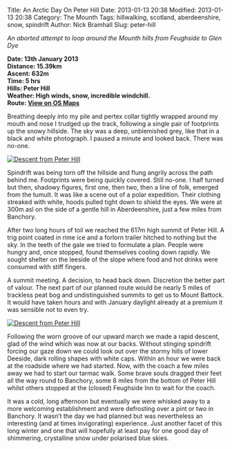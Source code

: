 Title: An Arctic Day On Peter Hill
Date: 2013-01-13 20:38
Modified: 2013-01-13 20:38
Category: The Mounth
Tags: hillwalking, scotland, aberdeenshire, snow, spindrift
Author: Nick Bramhall
Slug: peter-hill

_An aborted attempt to loop around the Mounth hills from Feughside to Glen Dye_

**Date: 13th January 2013  
Distance: 15.39km  
Ascent: 632m  
Time: 5 hrs    
Hills:  Peter Hill    
Weather: High winds, snow, incredible windchill.  
Route: [View on OS Maps](https://www.invertedworld.co.uk/hillwalking/hillwalk/200)**

Breathing deeply into my pile and pertex collar tightly wrapped around my mouth and nose I trudged up the track, following a single pair of footprints up the snowy hillside. The sky was a deep, unblemished grey, like that in a black and white photograph. I paused a minute and looked back. There was no-one. 

[![Descent from Peter Hill](http://farm9.staticflickr.com/8056/8376994947_061f2b3c68_b.jpg)](http://flic.kr/p/dLfhKn "Descent from Peter Hill by Nick Bramhall, on Flickr")

<!--more-->

Spindrift was being torn off the hillside and flung angrily across the path behind me. Footprints were being quickly covered. Still no-one. I half turned but then, shadowy figures, first one, then two, then a line of folk, emerged from the tumult. It was like a scene out of a polar expedition. Their clothing streaked with white, hoods pulled tight down to shield the eyes. We were at 300m asl on the side of a gentle hill in Aberdeenshire, just a few miles from Banchory.

After two long hours of toil we reached the 617m high summit of Peter Hill. A trig point coated in rime ice and a forlorn trailer hitched to nothing but the sky. In the teeth of the gale we tried to formulate a plan. People were hungry and, once stopped, found themselves cooling down rapidly. We sought shelter on the leeside of the slope where food and hot drinks were consumed with stiff fingers.

A summit meeting. A decision, to head back down. Discretion the better part of valour. The next part of our planned route would be nearly 5 miles of trackless peat bog and undistinguished summits to get us to Mount Battock. It would have taken hours and with January daylight already at a premium it was sensible not to even try.

[![Descent from Peter Hill](http://farm9.staticflickr.com/8362/8378068880_2011a6fcfd_b.jpg)](http://flic.kr/p/dLkMZs "Descent from Peter Hill by Nick Bramhall, on Flickr")

Following the worn groove of our upward march we made a rapid descent, glad of the wind which was now at our backs. Without stinging spindrift forcing our gaze down we could look out over the stormy hills of lower Deeside, dark rolling shapes with white caps. Within an hour we were back at the roadside where we had started. Now, with the coach a few miles away we had to start our tarmac walk. Some brave souls dragged their feet all the way round to Banchory, some 8 miles from the bottom of Peter Hill whilst others stopped at the (closed) Feughside Inn to wait for the coach. 

It was a cold, long afternoon but eventually we were whisked away to a more welcoming establishment and were defrosting over a pint or two in Banchory.
It wasn’t the day we had planned but was nevertheless an interesting (and at times invigorating) experience. Just another facet of this long winter and one that will hopefully at least pay for one good day of shimmering, crystalline snow under polarised blue skies.